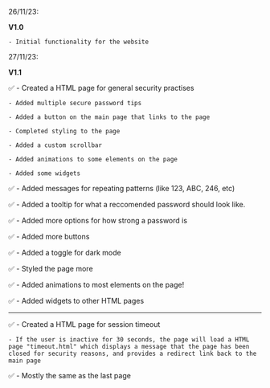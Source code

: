 26/11/23: 

**V1.0**

    - Initial functionality for the website


27/11/23: 

**V1.1**

✅ - Created a HTML page for general security practises
    
    - Added multiple secure password tips
    
    - Added a button on the main page that links to the page

    - Completed styling to the page

    - Added a custom scrollbar

    - Added animations to some elements on the page

    - Added some widgets

✅ - Added messages for repeating patterns (like 123, ABC, 246, etc)

✅ - Added a tooltip for what a reccomended password should look like.

✅ - Added more options for how strong a password is

✅ - Added more buttons


✅ - Added a toggle for dark mode

✅ - Styled the page more

✅ - Added animations to most elements on the page!

✅ - Added widgets to other HTML pages

---
✅ - Created a HTML page for session timeout



    - If the user is inactive for 30 seconds, the page will load a HTML page "timeout.html" which displays a message that the page has been closed for security reasons, and provides a redirect link back to the main page

✅ - Mostly the same as the last page